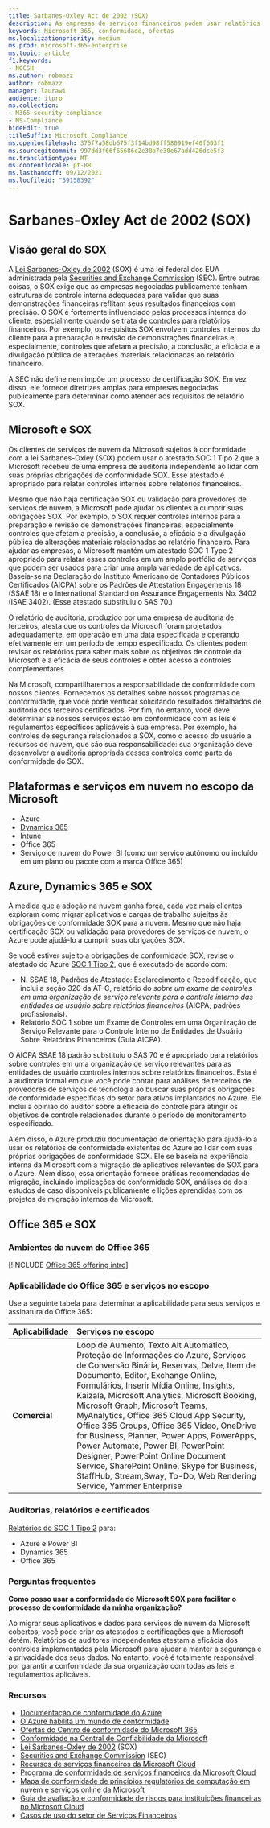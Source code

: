 ```yaml
---
title: Sarbanes-Oxley Act de 2002 (SOX)
description: As empresas de serviços financeiros podem usar relatórios de conformidade da Microsoft para lidar com sua conformidade com a Sarbanes-Oxley Act.
keywords: Microsoft 365, conformidade, ofertas
ms.localizationpriority: medium
ms.prod: microsoft-365-enterprise
ms.topic: article
f1.keywords:
- NOCSH
ms.author: robmazz
author: robmazz
manager: laurawi
audience: itpro
ms.collection:
- M365-security-compliance
- MS-Compliance
hideEdit: true
titleSuffix: Microsoft Compliance
ms.openlocfilehash: 375f7a58db675f3f14bd98ff580919ef40f603f1
ms.sourcegitcommit: 997dd3f66f65686c2e38b7e30e67add426dce5f3
ms.translationtype: MT
ms.contentlocale: pt-BR
ms.lasthandoff: 09/12/2021
ms.locfileid: "59158392"
---
```

# <a name="sarbanes-oxley-act-of-2002-sox"></a>Sarbanes-Oxley Act de 2002 (SOX)

## <a name="sox-overview"></a>Visão geral do SOX

A [Lei Sarbanes-Oxley de 2002](https://www.congress.gov/bill/107th-congress/house-bill/3763) (SOX) é uma lei federal dos EUA administrada pela [Securities and Exchange Commission](https://www.sec.gov/) (SEC). Entre outras coisas, o SOX exige que as empresas negociadas publicamente tenham estruturas de controle interna adequadas para validar que suas demonstrações financeiras reflitam seus resultados financeiros com precisão. O SOX é fortemente influenciado pelos processos internos do cliente, especialmente quando se trata de controles para relatórios financeiros. Por exemplo, os requisitos SOX envolvem controles internos do cliente para a preparação e revisão de demonstrações financeiras e, especialmente, controles que afetam a precisão, a conclusão, a eficácia e a divulgação pública de alterações materiais relacionadas ao relatório financeiro.

A SEC não define nem impõe um processo de certificação SOX. Em vez disso, ele fornece diretrizes amplas para empresas negociadas publicamente para determinar como atender aos requisitos de relatório SOX.

## <a name="microsoft-and-sox"></a>Microsoft e SOX

Os clientes de serviços de nuvem da Microsoft sujeitos à conformidade com a lei Sarbanes-Oxley (SOX) podem usar o atestado SOC 1 Tipo 2 que a Microsoft recebeu de uma empresa de auditoria independente ao lidar com suas próprias obrigações de conformidade SOX. Esse atestado é apropriado para relatar controles internos sobre relatórios financeiros.

Mesmo que não haja certificação SOX ou validação para provedores de serviços de nuvem, a Microsoft pode ajudar os clientes a cumprir suas obrigações SOX. Por exemplo, o SOX requer controles internos para a preparação e revisão de demonstrações financeiras, especialmente controles que afetam a precisão, a conclusão, a eficácia e a divulgação pública de alterações materiais relacionadas ao relatório financeiro. Para ajudar as empresas, a Microsoft mantém um atestado SOC 1 Type 2 apropriado para relatar esses controles em um amplo portfólio de serviços que podem ser usados para criar uma ampla variedade de aplicativos. Baseia-se na Declaração do Instituto Americano de Contadores Públicos Certificados (AICPA) sobre os Padrões de Attestation Engagements 18 (SSAE 18) e o International Standard on Assurance Engagements No. 3402 (ISAE 3402). (Esse atestado substituiu o SAS 70.)

O relatório de auditoria, produzido por uma empresa de auditoria de terceiros, atesta que os controles da Microsoft foram projetados adequadamente, em operação em uma data especificada e operando efetivamente em um período de tempo especificado. Os clientes podem revisar os relatórios para saber mais sobre os objetivos de controle da Microsoft e a eficácia de seus controles e obter acesso a controles complementares.

Na Microsoft, compartilharemos a responsabilidade de conformidade com nossos clientes. Fornecemos os detalhes sobre nossos programas de conformidade, que você pode verificar solicitando resultados detalhados de auditoria dos terceiros certificados. Por fim, no entanto, você deve determinar se nossos serviços estão em conformidade com as leis e regulamentos específicos aplicáveis à sua empresa. Por exemplo, há controles de segurança relacionados a SOX, como o acesso do usuário a recursos de nuvem, que são sua responsabilidade: sua organização deve desenvolver a auditoria apropriada desses controles como parte da conformidade do SOX.

## <a name="microsoft-in-scope-cloud-platforms--services"></a>Plataformas e serviços em nuvem no escopo da Microsoft

- Azure
- [Dynamics 365](https://aka.ms/d365-compliance-list)
- Intune
- Office 365
- Serviço de nuvem do Power BI (como um serviço autônomo ou incluído em um plano ou pacote com a marca Office 365)

## <a name="azure-dynamics-365-and-sox"></a>Azure, Dynamics 365 e SOX

À medida que a adoção na nuvem ganha força, cada vez mais clientes exploram como migrar aplicativos e cargas de trabalho sujeitas às obrigações de conformidade SOX para a nuvem. Mesmo que não haja certificação SOX ou validação para provedores de serviços de nuvem, o Azure pode ajudá-lo a cumprir suas obrigações SOX.

Se você estiver sujeito a obrigações de conformidade SOX, revise o atestado do Azure [SOC 1 Tipo 2](./offering-soc-1.md), que é executado de acordo com:

- N. SSAE 18, Padrões de Atestado: Esclarecimento e Recodificação, que inclui a seção 320 da AT-C, relatório do *sobre um exame de controles em uma organização de serviço relevante para o controle interno das entidades de usuário sobre relatórios financeiros* (AICPA, padrões profissionais).
- Relatório SOC 1 sobre um Exame de Controles em uma Organização de Serviço Relevante para o Controle Interno de Entidades de Usuário Sobre Relatórios Pinanceiros (Guia AICPA).

O AICPA SSAE 18 padrão substituiu o SAS 70 e é apropriado para relatórios sobre controles em uma organização de serviço relevantes para as entidades de usuário controles internos sobre relatórios financeiros. Esta é a auditoria formal em que você pode contar para análises de terceiros de provedores de serviços de tecnologia ao buscar suas próprias obrigações de conformidade específicas do setor para ativos implantados no Azure. Ele inclui a opinião do auditor sobre a eficácia do controle para atingir os objetivos de controle relacionados durante o período de monitoramento especificado.

Além disso, o Azure produziu documentação de orientação para ajudá-lo a usar os relatórios de conformidade existentes do Azure ao lidar com suas próprias obrigações de conformidade SOX. [](https://azure.microsoft.com/resources/microsoft-azure-guidance-for-sarbanes-oxley-sox/) Ele se baseia na experiência interna da Microsoft com a migração de aplicativos relevantes do SOX para o Azure. Além disso, essa orientação fornece práticas recomendadas de migração, incluindo implicações de conformidade SOX, análises de dois estudos de caso disponíveis publicamente e lições aprendidas com os projetos de migração internos da Microsoft.

## <a name="office-365-and-sox"></a>Office 365 e SOX

### <a name="office-365-cloud-environments"></a>Ambientes da nuvem do Office 365

[!INCLUDE [Office 365 offering intro](../includes/o365-offering-introduction.md)]

### <a name="office-365-applicability-and-in-scope-services"></a>Aplicabilidade do Office 365 e serviços no escopo

Use a seguinte tabela para determinar a aplicabilidade para seus serviços e assinatura do Office 365:

| **Aplicabilidade** | **Serviços no escopo** |
|:------------------|:----------------------|
| **Comercial** | Loop de Aumento, Texto Alt Automático, Proteção de Informações do Azure, Serviços de Conversão Binária, Reservas, Delve, Item de Documento, Editor, Exchange Online, Formulários, Inserir Mídia Online, Insights, Kaizala, Microsoft Analytics, Microsoft Booking, Microsoft Graph, Microsoft Teams, MyAnalytics, Office 365 Cloud App Security, Office 365 Groups, Office 365 Video, OneDrive for Business, Planner, Power Apps, PowerApps, Power Automate, Power BI, PowerPoint Designer, PowerPoint Online Document Service, SharePoint Online, Skype for Business, StaffHub, Stream,Sway, To-Do, Web Rendering Service, Yammer Enterprise  |

### <a name="audits-reports-and-certificates"></a>Auditorias, relatórios e certificados

[Relatórios do SOC 1 Tipo 2](offering-SOC.md) para:

- Azure e Power BI
- Dynamics 365
- Office 365

### <a name="frequently-asked-questions"></a>Perguntas frequentes

**Como posso usar a conformidade do Microsoft SOX para facilitar o processo de conformidade da minha organização?**

Ao migrar seus aplicativos e dados para serviços de nuvem da Microsoft cobertos, você pode criar os atestados e certificações que a Microsoft detém. Relatórios de auditores independentes atestam a eficácia dos controles implementados pela Microsoft para ajudar a manter a segurança e a privacidade dos seus dados. No entanto, você é totalmente responsável por garantir a conformidade da sua organização com todas as leis e regulamentos aplicáveis.

### <a name="resources"></a>Recursos

- [Documentação de conformidade do Azure](/azure/compliance/)
- [O Azure habilita um mundo de conformidade](https://azure.microsoft.com/resources/azure-enables-a-world-of-compliance/)
- [Ofertas do Centro de conformidade do Microsoft 365](/compliance/regulatory/offering-home)
- [Conformidade na Central de Confiabilidade da Microsoft](https://www.microsoft.com/trust-center/compliance/compliance-overview)
- [Lei Sarbanes-Oxley de 2002](https://www.congress.gov/bill/107th-congress/house-bill/3763) (SOX)
- [Securities and Exchange Commission](https://www.sec.gov/) (SEC)
- [Recursos de serviços financeiros da Microsoft Cloud](https://servicetrust.microsoft.com/viewpage/financialservicesoverview)
- [Programa de conformidade de serviços financeiros da Microsoft Cloud](https://aka.ms/FSCP-Print)
- [Mapa de conformidade de princípios regulatórios de computação em nuvem e serviços online da Microsoft](https://servicetrust.microsoft.com/ViewPage/TrustDocuments?command=Download&downloadType=Document&downloadId=5b483567-00b0-4d86-96ae-ee887dadb61c&docTab=6d000410-c9e9-11e7-9a91-892aae8839ad_Compliance_Guides)
- [Guia de avaliação e conformidade de riscos para instituições financeiras no Microsoft Cloud](https://azure.microsoft.com/resources/risk-assessment-and-compliance-guide-for-financial-institutions-in-the-microsoft-cloud-/)
- [Casos de uso do setor de Serviços Financeiros](/azure/industry/financial/)
